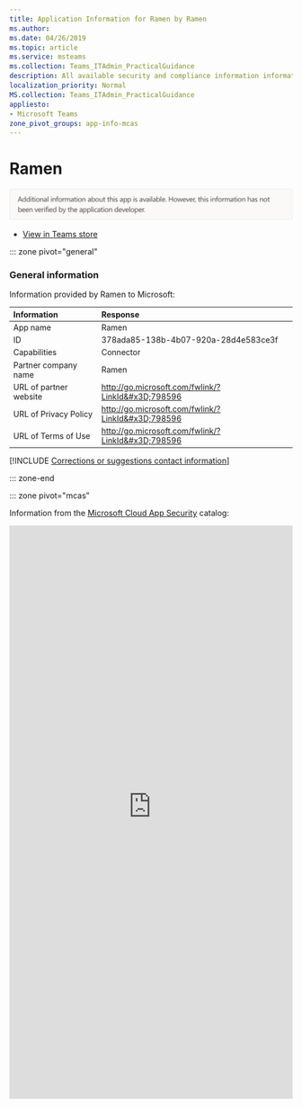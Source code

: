 ```yaml
---
title: Application Information for Ramen by Ramen
ms.author: 
ms.date: 04/26/2019
ms.topic: article
ms.service: msteams
ms.collection: Teams_ITAdmin_PracticalGuidance
description: All available security and compliance information information for Ramen, its data handling policies, its Microsoft Cloud App Security app catalog information, and security/compliance information in the CSA STAR registry.
localization_priority: Normal
MS.collection: Teams_ITAdmin_PracticalGuidance
appliesto:
- Microsoft Teams
zone_pivot_groups: app-info-mcas
---
```

# Ramen

<p></p><img alt="Non-attested image" src="./images/unattested.png" width="650"/>

* <a href="https://teams.microsoft.com/l/app/378ada85-138b-4b07-920a-28d4e583ce3f" target="_blank">View in Teams store</a>

::: zone pivot="general"

### General information

Information provided by Ramen to Microsoft:

| **Information** | **Response** |
|:----------------|:-------------|
| App name | Ramen |
| ID | 378ada85-138b-4b07-920a-28d4e583ce3f |
| Capabilities | Connector |
| Partner company name | Ramen |
| URL of partner website | <http://go.microsoft.com/fwlink/?LinkId&#x3D;798596> |
| URL of Privacy Policy | <http://go.microsoft.com/fwlink/?LinkId&#x3D;798596> |
| URL of Terms of Use | <http://go.microsoft.com/fwlink/?LinkId&#x3D;798596> |

 [!INCLUDE [Corrections or suggestions contact information](./includes/corrections-or-suggestions.md)]

::: zone-end


::: zone pivot="mcas"

Information from the [Microsoft Cloud App Security](https://www.microsoft.com/en-us/enterprise-mobility-security/cloud-app-security) catalog:

<iframe height='1020' title='Microsoft Cloud App Security Information' src='https://3ca685143b5b46b4b0e5266dadf2e97c.codepen.website/#/dashboard/29096' frameborder='no'  style='width: 100%;'>

Open <a href="https://3ca685143b5b46b4b0e5266dadf2e97c.codepen.website/#/dashboard/29096" target="_blank">in a new tab</a>

[!INCLUDE [Corrections or suggestions contact information](./includes/corrections-or-suggestions.md)]

::: zone-end

